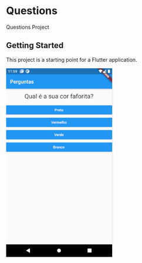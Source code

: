 # Questions

Questions Project

## Getting Started

This project is a starting point for a Flutter application.

<img alt="Layout" src="./lib/assets/image/Screenshot_1610398842.png">
